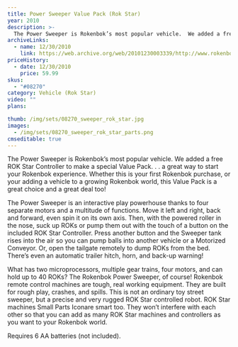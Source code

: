 ```yaml
---
title: Power Sweeper Value Pack (Rok Star)
year: 2010
description: >-
  The Power Sweeper is Rokenbok’s most popular vehicle.  We added a free ROK Star Controller to make a special Value Pack. . . a great way to start your Rokenbok experience.  Whether this is your first Rokenbok purchase, or your adding a vehicle to a growing Rokenbok world, this Value Pack is a great choice and a great deal too!
archiveLinks:
  - name: 12/30/2010
    link: https://web.archive.org/web/20101230003339/http://www.rokenbok.com/estore/machines/power-sweeper-value-pack
priceHistory:
  - date: 12/30/2010
    price: 59.99
skus:
  - "#08270"
category: Vehicle (Rok Star)
video: ""
plans:

thumb: /img/sets/08270_sweeper_rok_star.jpg
images:
  - /img/sets/08270_sweeper_rok_star_parts.png
cmseditable: true
---
```

The Power Sweeper is Rokenbok’s most popular vehicle.  We added a free ROK Star Controller to make a special Value Pack. . . a great way to start your Rokenbok experience.  Whether this is your first Rokenbok purchase, or your adding a vehicle to a growing Rokenbok world, this Value Pack is a great choice and a great deal too!

The Power Sweeper is an interactive play powerhouse thanks to four separate motors and a multitude of functions. Move it left and right, back and forward, even spin it on its own axis. Then, with the powered roller in the nose, suck up ROKs or pump them out with the touch of a button on the included ROK Star Controller.  Press another button and the Sweeper tank rises into the air so you can pump balls into another vehicle or a Motorized Conveyor. Or, open the tailgate remotely to dump ROKs from the bed. There’s even an automatic trailer hitch, horn, and back-up warning!

What has two microprocessors, multiple gear trains, four motors, and can hold up to 40 ROKs?  The Rokenbok Power Sweeper, of course!  Rokenbok remote control machines are tough, real working equipment.  They are built for rough play, crashes, and spills.  This is not an ordinary toy street sweeper, but a precise and very rugged ROK Star controlled robot.  ROK Star machines Small Parts Iconare smart too. They won’t interfere with each other so that you can add as many ROK Star machines and controllers as you want to your Rokenbok world.

Requires 6 AA batteries (not included).
